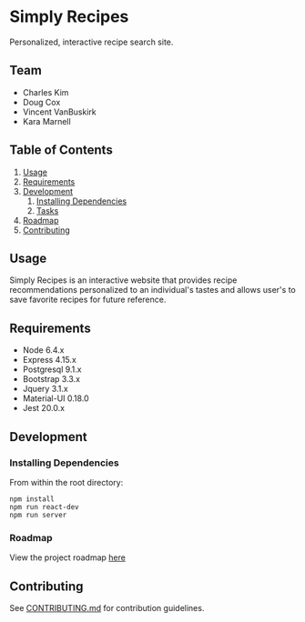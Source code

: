 # Simply Recipes

Personalized, interactive recipe search site.

## Team

  - Charles Kim
  - Doug Cox 
  - Vincent VanBuskirk
  - Kara Marnell

## Table of Contents

1. [Usage](#Usage)
1. [Requirements](#requirements)
1. [Development](#development)
    1. [Installing Dependencies](#installing-dependencies)
    1. [Tasks](#tasks)
1. [Roadmap](#roadmap)
1. [Contributing](#contributing)

## Usage

Simply Recipes is an interactive website that provides recipe recommendations personalized to an individual's tastes and allows user's to save favorite recipes for future reference. 


## Requirements

- Node 6.4.x
- Express 4.15.x
- Postgresql 9.1.x
- Bootstrap 3.3.x
- Jquery 3.1.x
- Material-UI 0.18.0
- Jest 20.0.x

## Development

### Installing Dependencies

From within the root directory:

```
npm install 
npm run react-dev
npm run server

```

### Roadmap

View the project roadmap [here](https://docs.google.com/spreadsheets/d/1yjoxSA8YMByGJXRcLyqKOqrWSYFzba_lwXFAQs9VwmQ/edit?usp=sharing)


## Contributing

See [CONTRIBUTING.md](CONTRIBUTING.md) for contribution guidelines.
